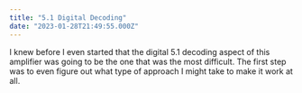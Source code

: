 ```yaml
---
title: "5.1 Digital Decoding"
date: "2023-01-28T21:49:55.000Z"
---
```


I knew before I even started that the digital 5.1 decoding aspect of this amplifier was going to be the one that was the most difficult. The first step was to even figure out what type of approach I might take to make it work at all.
